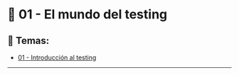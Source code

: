 # :star2: 01 - El mundo del testing

## :book: Temas:

- [01 - Introducción al testing](https://github.com/eugenia1984/QA-Egg/blob/main/01_el_mundo_del_testing/01_introduccion_al_testing.md)

---
